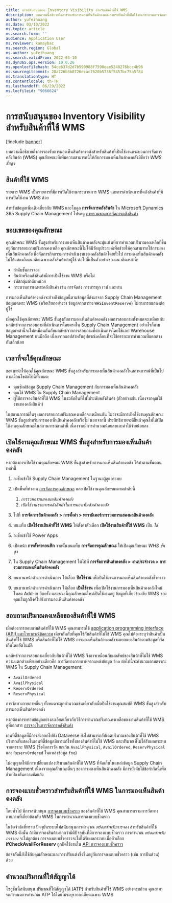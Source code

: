 ```yaml
---
title: การสนับสนุนของ Inventory Visibility สำหรับสินค้าที่ใช้ WMS
description: บทความนี้อธิบายถึงการรองรับการมองเห็นสินค้าคงคลังสำหรับสินค้าที่เปิดใช้งานกระบวนการจัดการคลังสินค้า (รายการ WMS)
author: yufeihuang
ms.date: 03/10/2022
ms.topic: article
ms.search.form: ''
audience: Application User
ms.reviewer: kamaybac
ms.search.region: Global
ms.author: yufeihuang
ms.search.validFrom: 2022-03-10
ms.dyn365.ops.version: 10.0.26
ms.openlocfilehash: 54ce637d2d7b590988f7590eae5248276bcc4b96
ms.sourcegitcommit: 28a726b3b0726ecac7620b5736f5457bc75a5f84
ms.translationtype: HT
ms.contentlocale: th-TH
ms.lasthandoff: 06/29/2022
ms.locfileid: "9066624"
---
```

# <a name="inventory-visibility-support-for-wms-items"></a>การสนับสนุนของ Inventory Visibility สำหรับสินค้าที่ใช้ WMS

[!include [banner](../includes/banner.md)]

บทความนี้อธิบายถึงการรองรับการมองเห็นสินค้าคงคลังสำหรับสินค้าที่เปิดใช้งานกระบวนการจัดการคลังสินค้า (WMS) คุณลักษณะที่เพิ่มความสามารถนี้ให้กับการมองเห็นสินค้าคงคลังมีชื่อว่า *WMS ขั้นสูง*

## <a name="wms-items"></a>สินค้าที่ใช้ WMS

รายการ WMS เป็นรายการที่มีการเปิดใช้งานกระบวนการ WMS และการดำเนินการที่คลังสินค้าที่มีการเปิดใช้งาน WMS ด้วย

สำหรับข้อมูลเพิ่มเติมเกี่ยวกับ WMS และโมดูล **การจัดการคลังสินค้า** ใน Microsoft Dynamics 365 Supply Chain Management โปรดดู [ภาพรวมของการจัดการคลังสินค้า](../warehousing/warehouse-management-overview.md)

## <a name="scope-of-the-feature"></a>ขอบเขตของคุณลักษณะ

คุณลักษณะ WMS ขั้นสูงสำหรับการมองเห็นสินค้าคงคลังจะมุ่นเน้นที่การคํานวณปริมาณคงเหลือที่ขึ้นอยู่กับการสอบถามปริมาณคงเหลือ คุณลักษณะนี้ไม่ได้มีวัตถุประสงค์เพื่อช่วยให้คุณสามารถใช้การมองเห็นสินค้าคงคลังเพื่อจัดการกิจกรรมการดำเนินงานของคลังสินค้าโดยทั่วไป การมองเห็นสินค้าคงคลังไม่ได้แสดงถึงแนวคิดเฉพาะคลังสินค้าต่อผู้ใช้ ต่อไปนี้เป็นตัวอย่างของแนวคิดเหล่านี้:

- ลำดับชั้นการจอง
- สินค้าหรือคลังสินค้ามีการเปิดใช้งาน WMS หรือไม่
- รหัสกลุ่มลำดับหน่วย
- กระบวนการเฉพาะคลังสินค้า เช่น การจัดส่ง การบรรทุก เวฟ และงาน

การมองเห็นสินค้าคงคลังจะอ้างถึงข้อมูลนี้ตามข้อมูลที่ส่งมาจาก Supply Chain Management ข้อมูลเฉพาะ WMS (หรือเรียกอย่างว่า ข้อมูลจากตาราง `WHSInventReserve`) ไม่สามารถแสดงต่อผู้ใช้

เมื่อคุณใช้คุณลักษณะ WMS ขั้นสูงกับการมองเห็นสินค้าคงคลัง ผลการสอบถามทั้งหมดจะเหมือนกับผลลัพธ์จากการสอบถามที่ดําเนินการโดยตรงใน Supply Chain Management อย่างไรก็ตาม ข้อมูลเหล่านี้จะไม่เหมือนกันกับผลลัพธ์จากการสอบถามที่ดําเนินการโดยใช้แอป Warehouse Management บนมือถือ เนื่องจากแอปสำหรับอุปกรณ์เคลื่อนที่จะใช้ตรรกะการคํานวณที่แตกต่างกันเล็กน้อย

## <a name="when-to-use-the-feature"></a>เวลาที่จะใช้คุณลักษณะ

ขอแนะนำให้คุณใช้คุณลักษณะ WMS ขั้นสูงสำหรับการมองเห็นสินค้าคงคลังในสถานการณ์ที่เป็นไปตามเงื่อนไขต่อไปนี้ทั้งหมด:

- คุณซิงค์ข้อมูล Supply Chain Management กับการมองเห็นสินค้าคงคลัง
- คุณใช้ WMS ใน Supply Chain Management
- ผู้ใช้การจองสินค้าที่ใช้ WMS ในระดับอื่นที่ไม่ใช่ระดับคลังสินค้า (ตัวอย่างเช่น เนื่องจากคุณใช้งานของคลังสินค้า)

ในสถานการณ์อื่นๆ ผลการสอบถามปริมาณคงเหลือจะเหมือนกัน ไม่ว่าจะมีการเปิดใช้งานคุณลักษณะ WMS ขั้นสูงสำหรับการมองเห็นสินค้าคงคลังหรือไม่ นอกจากนี้ ประสิทธิภาพจะดีขึ้นถ้าคุณไม่ได้เปิดใช้งานคุณลักษณะในสถานการณ์เหล่านี้ เนื่องจากมีการคํานวณน้อยลงและค่าใช้จ่ายน้อยลง

## <a name="enable-the-advanced-wms-feature-for-inventory-visibility"></a>เปิดใช้งานคุณลักษณะ WMS ขั้นสูงสำหรับการมองเห็นสินค้าคงคลัง

หากต้องการเปิดใช้งานคุณลักษณะ WMS ขั้นสูงสำหรับการมองเห็นสินค้าคงคลัง ให้ทำตามขั้นตอนเหล่านี้

1. ลงชื่อเข้าใช้ Supply Chain Management ในฐานะผู้ดูแลระบบ
1. เปิดพื้นที่ทำงาน [การจัดการคุณลักษณะ](../../fin-ops-core/fin-ops/get-started/feature-management/feature-management-overview.md) และเปิดใช้งานคุณลักษณะตามลำดับนี้

    1. *การรวมการแสดงผลสินค้าคงคลัง*
    1. *เปิดใช้งานรายการคลังสินค้าในการมองเห็นสินค้าคงคลัง*

1. ไปที่ **การจัดการสินค้าคงคลัง \> การตั้งค่า \> พารามิเตอร์การรวมการแสดงผลสินค้าคงคลัง**
1. บนแท็บ **เปิดใช้งานสินค้าที่ใช้ WMS** ให้ตั้งค่าตัวเลือก **เปิดใช้งานสินค้าที่ใช้ WMS** เป็น *ใช่*
1. ลงชื่อเข้าใช้ Power Apps
1. เปิดหน้า **การตั้งค่าคอนฟิก** จากนั้นบนแท็บ **การจัดการคุณลักษณะ** ให้เปิดคุณลักษณะ *WHS ขั้นสูง*
1. ใน Supply Chain Management ให้ไปที่ **การจัดการสินค้าคงคลัง \> งานประจำงวด \> การรวมการมองเห็นสินค้าคงคลัง**
1. บนบานหน้าต่างการดำเนินการ ให้เลือก **ปิดใช้งาน** เพื่อปิดใช้งานการมองเห็นสินค้าคงคลังชั่วคราว
1. บนบานหน้าต่างการดำเนินการ ให้เลือก **เปิดใช้งาน** เพื่อเปิดใช้งานการมองเห็นสินค้าคงคลังใหม่ โหลด Add-in อีกครั้ง และขณะนี้คุณลักษณะใหม่เปิดใช้งานอยู่ ข้อมูลที่เกี่ยวข้องกับ WMS ของคุณเริ่มถูกซิงค์ไปยังการมองเห็นสินค้าคงคลัง

## <a name="query-on-hand-quantities-of-wms-items"></a>สอบถามปริมาณคงเหลือของสินค้าที่ใช้ WMS

เมื่อต้องการสอบถามสินค้าที่ใช้ WMS คุณสามารถใช้ [application programming interface (API) และไวยากรณ์ข้อความ](inventory-visibility-api.md) เดียวกันกับที่คุณใช้กับสินค้าที่ไม่ใช้ WMS คุณไม่ต้องระบุว่าสินค้าเป็นสินค้าที่ใช้ WMS หรือสินค้าที่ไม่ใช้ WMS การมองเห็นสินค้าคงคลังจะแยกแยะสินค้าตามข้อมูลที่จัดเก็บโดยอัตโนมัติ

ผลลัพธ์จากการสอบถามเกี่ยวกับสินค้าที่ใช้ WMS จึงอาจเหมือนกับผลลัพธ์ของสินค้าที่ไม่ใช้ WMS ความแตกต่างเพียงอย่างเดียวคือ การวัดทางกายภาพจากแหล่งข้อมูล `fno` ต่อไปนี้จะคํานวณตามตรรกะ WMS ใน Supply Chain Management:

- `AvailOrdered`
- `AvailPhysical`
- `ReservOrdered`
- `ReservPhysical`

การวัดทางกายภาพอื่นๆ ทั้งหมดจะถูกคํานวณเช่นเดียวกับเมื่อปิดใช้งานคุณสมบัติ WMS ขั้นสูงสำหรับการมองเห็นสินค้าคงคลัง

หากต้องการทราบข้อมูลอย่างละเอียดเกี่ยวกับวิธีการคํานวณปริมาณคงเหลือของงานสินค้าที่ใช้ WMS ดูที่เอกสาร [การจองในการจัดการคลังสินค้า](https://www.microsoft.com/download/details.aspx?id=43284)

เอนทิตี้ข้อมูลที่มีการส่งออกไปยัง Dataverse ยังไม่สามารถอัปเดตปริมาณของสินค้าที่ใช้ WMS ปริมาณที่แสดงในเอนทิตี้ข้อมูลมีการแก้ไขทั้งของสินค้าที่ไม่ใช้ WMS และปริมาณที่ไม่ได้รับผลกระทบจากตรรกะ WMS (ซึ่งคือการวัด ยกเว้น `AvailPhysical`, `AvailOrdered`, `ReservPhysical` และ `ReservOrdered` ในแหล่งข้อมูล `fno`)

ไม่อนุญาตให้มีการเปลี่ยนแปลงปริมาณสินค้าที่ใช้ WMS ที่จัดเก็บในแหล่งข้อมูล Supply Chain Management เนื่องจากคุณลักษณะอื่นๆ ของการมองเห็นสินค้าคงคลัง มีการบังคับใช้ข้อจํากัดนี้เพื่อช่วยป้องกันความขัดแย้ง

## <a name="soft-reservations-on-wms-items-in-inventory-visibility"></a>การจองแบบชั่วคราวสำหรับสินค้าที่ใช้ WMS ในการมองเห็นสินค้าคงคลัง

โดยทั่วไป มีการสนับสนุน [การจองแบบชั่วคราว](inventory-visibility-reservations.md) ของสินค้าที่ใช้ WMS คุณสามารถรวมการวัดทางกายภาพที่เกี่ยวข้องกับ WMS ในการคํานวณการจองแบบชั่วคราว 

ในข้อจํากัดที่ทราบ ปัจจุบันระบบไม่สนับสนุนการคำนวณ *พร้อมสำหรับการจอง* สำหรับสินค้าที่ใช้ WMS ดังนั้น ถ้ามีการจองสินค้ามากกว่ามิติปัจจุบันที่มีการจองแบบชั่วคราว การคำนวณ *พร้อมสำหรับการจอง* จะไม่ถูกต้อง การจองแบบชั่วคราวจะไม่ได้รับผลกระทบเมื่อตัวเลือก **ifCheckAvailForReserv** ถูกปิดใช้งานใน [API การจองแบบชั่วคราว](inventory-visibility-api.md#create-one-reservation-event)

ข้อจำกัดนี้ยังใช้กับคุณลักษณะและการปรับแต่งซึ่งขึ้นอยู่กับการจองแบบชั่วคราว (เช่น การปันส่วน) ด้วย

## <a name="calculate-available-to-promise-quantities"></a>คํานวณปริมาณที่ให้สัญญาได้

โซลูชันนี้สนับสนุน [ปริมาณที่ให้สัญญาได้ (ATP)](inventory-visibility-available-to-promise.md) สำหรับสินค้าที่ใช้ WMS อย่างครบถ้วน คุณสามารถกําหนดการคํานวณ ATP ได้โดยไม่ระบุรายละเอียดเฉพาะ WMS

